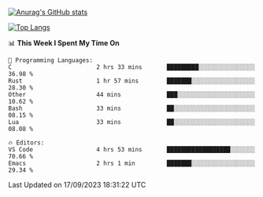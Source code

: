 [![Anurag's GitHub stats](https://github-readme-stats.vercel.app/api?username=wugouzi&count_private=true)](https://github.com/anuraghazra/github-readme-stats)

[![Top Langs](https://github-readme-stats.vercel.app/api/top-langs/?username=wugouzi&layout=compact&count_private=true&hide=html)](https://github.com/anuraghazra/github-readme-stats)

<!--START_SECTION:waka-->
📊 **This Week I Spent My Time On** 

```text
💬 Programming Languages: 
C                        2 hrs 33 mins       █████████░░░░░░░░░░░░░░░░   36.98 % 
Rust                     1 hr 57 mins        ███████░░░░░░░░░░░░░░░░░░   28.30 % 
Other                    44 mins             ███░░░░░░░░░░░░░░░░░░░░░░   10.62 % 
Bash                     33 mins             ██░░░░░░░░░░░░░░░░░░░░░░░   08.15 % 
Lua                      33 mins             ██░░░░░░░░░░░░░░░░░░░░░░░   08.08 % 

🔥 Editors: 
VS Code                  4 hrs 53 mins       ██████████████████░░░░░░░   70.66 % 
Emacs                    2 hrs 1 min         ███████░░░░░░░░░░░░░░░░░░   29.34 % 
```


 Last Updated on 17/09/2023 18:31:22 UTC
<!--END_SECTION:waka-->

<!--
**wugouzi/wugouzi** is a ✨ _special_ ✨ repository because its `README.md` (this file) appears on your GitHub profile.

Here are some ideas to get you started:

- 🔭 I’m currently working on ...
- 🌱 I’m currently learning ...
- 👯 I’m looking to collaborate on ...
- 🤔 I’m looking for help with ...
- 💬 Ask me about ...
- 📫 How to reach me: ...
- 😄 Pronouns: ...
- ⚡ Fun fact: ...
-->
